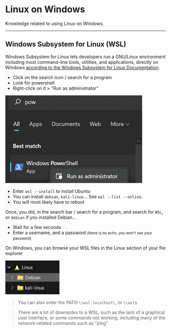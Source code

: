 # Linux on Windows

Knowledge related to using Linux on Windows.

<hr class="sl">

## Windows Subsystem for Linux (WSL)

<div class="row row-cols-md-2"><div>

Windows Subsystem for Linux lets developers run a GNU/Linux environment including most command-line tools, utilities, and applications, directly on Windows [according to the Windows Subsystem for Linux Documentation](https://learn.microsoft.com/en-us/windows/wsl/).

* Click on the search icon / search for a program
* Look for powershell
* Right-click on it > "Run as administrator"

![run_powershell_as_admin](_images/run_powershell_as_admin.png)
</div><div>

* Enter `wsl --install` to install Ubuntu
* You can install `debian`, `kali-linux`... See `wsl --list --online`.
* You will most likely have to reboot

Once, you did, in the search bar / search for a program, and search for `WSL`, or `debian` if you installed Debian...

* Wait for a few seconds
* Enter a username, and a password <small>(there is no echo, you won't see your password)</small>

On Windows, you can browse your WSL files in the Linux section of your file explorer

![browse_wsl_files](_images/browse_wsl_files.png)

> You can also enter the PATH `\\wsl.localhost\`, or `\\wsl$`.
</div></div>

> There are a lot of downsides to a WSL, such as the lack of a graphical user interface, or some commands not working, including many of the network-related commands such as "ping".